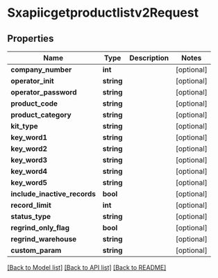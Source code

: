 # Sxapiicgetproductlistv2Request

## Properties
Name | Type | Description | Notes
------------ | ------------- | ------------- | -------------
**company_number** | **int** |  | [optional] 
**operator_init** | **string** |  | [optional] 
**operator_password** | **string** |  | [optional] 
**product_code** | **string** |  | [optional] 
**product_category** | **string** |  | [optional] 
**kit_type** | **string** |  | [optional] 
**key_word1** | **string** |  | [optional] 
**key_word2** | **string** |  | [optional] 
**key_word3** | **string** |  | [optional] 
**key_word4** | **string** |  | [optional] 
**key_word5** | **string** |  | [optional] 
**include_inactive_records** | **bool** |  | [optional] 
**record_limit** | **int** |  | [optional] 
**status_type** | **string** |  | [optional] 
**regrind_only_flag** | **bool** |  | [optional] 
**regrind_warehouse** | **string** |  | [optional] 
**custom_param** | **string** |  | [optional] 

[[Back to Model list]](../README.md#documentation-for-models) [[Back to API list]](../README.md#documentation-for-api-endpoints) [[Back to README]](../README.md)


